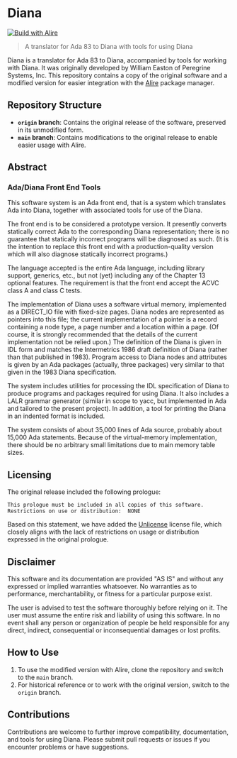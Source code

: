 # Diana

[![Build with Alire](https://github.com/reznikmm/diana/actions/workflows/alire.yml/badge.svg)](https://github.com/reznikmm/diana/actions/workflows/alire.yml)

> A translator for Ada 83 to Diana with tools for using Diana

Diana is a translator for Ada 83 to Diana, accompanied by tools
for working with Diana. It was originally developed by William
Easton of Peregrine Systems, Inc. This repository contains a copy
of the original software and a modified version for easier
integration with the [Alire](https://alire.ada.dev/) package manager.

## Repository Structure

- **`origin` branch**: Contains the original release of the
  software, preserved in its unmodified form.
- **`main` branch**: Contains modifications to the original
  release to enable easier usage with Alire.

## Abstract

### Ada/Diana Front End Tools

This software system is an Ada front end, that is a system
which translates Ada into Diana, together with associated
tools for use of the Diana.

The front end is to be considered a prototype version.
It presently converts statically correct Ada to the corresponding
Diana representation; there is no guarantee that statically
incorrect programs will be diagnosed as such. (It is the
intention to replace this front end with a production-quality
version which will also diagnose statically incorrect programs.)

The language accepted is the entire Ada language, including
library support, generics, etc., but not (yet) including any
of the Chapter 13 optional features. The requirement is that
the front end accept the ACVC class A and class C tests.

The implementation of Diana uses a software virtual memory,
implemented as a DIRECT_IO file with fixed-size pages. Diana
nodes are represented as pointers into this file; the current
implementation of a pointer is a record containing a node type,
a page number and a location within a page. (Of course,
it is strongly recommended that the details of the current
implementation not be relied upon.) The definition of the Diana
is given in IDL form and matches the Intermetrics 1986 draft
definition of Diana (rather than that published in 1983).
Program access to Diana nodes and attributes is given by
an Ada packages (actually, three packages) very similar
 to that given in the 1983 Diana specification.

The system includes utilities for processing the IDL specification
of Diana to produce programs and packages required for using Diana.
It also includes a LALR grammar generator (similar in scope to yacc,
but implemented in Ada and tailored to the present project).
In addition, a tool for printing the Diana in an indented format
is included.

The system consists of about 35,000 lines of Ada source, probably
about 15,000 Ada statements. Because of the virtual-memory implementation,
there should be no arbitrary small limitations due to main memory table sizes. 

## Licensing

The original release included the following prologue:

```
This prologue must be included in all copies of this software.
Restrictions on use or distribution:  NONE
```

Based on this statement, we have added the
[Unlicense](https://unlicense.org/) license file, which closely
aligns with the lack of restrictions on usage or distribution
expressed in the original prologue.

## Disclaimer

This software and its documentation are provided "AS IS" and
without any expressed or implied warranties whatsoever.  No warranties
as to performance, merchantability, or fitness for a particular
purpose exist.

The user is advised to test the software thoroughly before
relying on it.  The user must assume the entire risk and liability of
using this software.  In no event shall any person or organization of
people be held responsible for any direct, indirect, consequential or
inconsequential damages or lost profits.

## How to Use

1. To use the modified version with Alire, clone the repository and
   switch to the `main` branch.
2. For historical reference or to work with the original version,
   switch to the `origin` branch.

## Contributions

Contributions are welcome to further improve compatibility, documentation,
and tools for using Diana. Please submit pull requests or issues if you
encounter problems or have suggestions.


